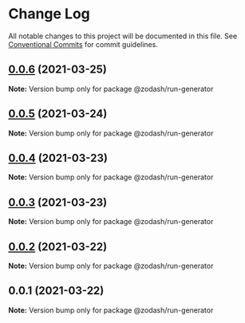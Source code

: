 # Change Log

All notable changes to this project will be documented in this file.
See [Conventional Commits](https://conventionalcommits.org) for commit guidelines.

## [0.0.6](https://github.com/zcorky/zodash/compare/@zodash/run-generator@0.0.5...@zodash/run-generator@0.0.6) (2021-03-25)

**Note:** Version bump only for package @zodash/run-generator





## [0.0.5](https://github.com/zcorky/zodash/compare/@zodash/run-generator@0.0.4...@zodash/run-generator@0.0.5) (2021-03-24)

**Note:** Version bump only for package @zodash/run-generator





## [0.0.4](https://github.com/zcorky/zodash/compare/@zodash/run-generator@0.0.3...@zodash/run-generator@0.0.4) (2021-03-23)

**Note:** Version bump only for package @zodash/run-generator





## [0.0.3](https://github.com/zcorky/zodash/compare/@zodash/run-generator@0.0.2...@zodash/run-generator@0.0.3) (2021-03-23)

**Note:** Version bump only for package @zodash/run-generator





## [0.0.2](https://github.com/zcorky/zodash/compare/@zodash/run-generator@0.0.1...@zodash/run-generator@0.0.2) (2021-03-22)

**Note:** Version bump only for package @zodash/run-generator





## 0.0.1 (2021-03-22)

**Note:** Version bump only for package @zodash/run-generator
